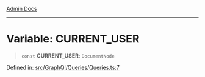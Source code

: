 [Admin Docs](/)

---

# Variable: CURRENT_USER

> `const` **CURRENT_USER**: `DocumentNode`

Defined in: [src/GraphQl/Queries/Queries.ts:7](https://github.com/PalisadoesFoundation/talawa-admin/blob/main/src/GraphQl/Queries/Queries.ts#L7)
